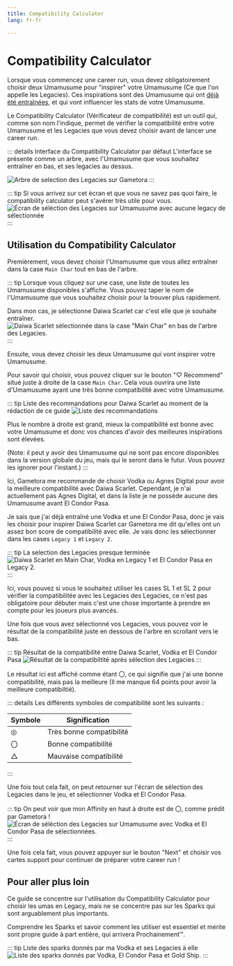 ```yaml
---
title: Compatibility Calculator
lang: fr-fr

---
```


# Compatibility Calculator

Lorsque vous commencez une career run, vous devez obligatoirement choisir deux Umamusume pour "inspirer" votre Umamusume (Ce que l'on appelle les Legacies). Ces inspirations sont des Umamusume qui ont <ins>déjà été entraînées</ins>, et qui vont influencer les stats de votre Umamusume.

Le Compatibility Calculator (Vérificateur de compatibilité) est un outil qui, comme son nom l'indique, permet de vérifier la compatibilité entre votre Umamusume et les Legacies que vous devez choisir avant de lancer une career run.

::: details Interface du Compatibility Calculator par défaut
L'interface se présente comme un arbre, avec l'Umamusume que vous souhaitez entraîner en bas, et ses legacies au dessus.

![Arbre de selection des Legacies sur Gametora](/assets/Gametora/compatibility_empty.png)
:::

::: tip Si vous arrivez sur cet écran et que vous ne savez pas quoi faire, le compatibility calculator peut s'avérer très utile pour vous.
![Écran de séléction des Legacies sur Umamusume avec aucune legacy de sélectionnée](/assets/Gametora/legacy_selector.png)
:::

## Utilisation du Compatibility Calculator

Premièrement, vous devez choisir l'Umamusume que vous allez entraîner dans la case `Main Char` tout en bas de l'arbre.

::: tip
Lorsque vous cliquez sur une case, une liste de toutes les Umamusume disponibles s'affiche. Vous pouvez taper le nom de l'Umamusume que vous souhaitez choisir pour la trouver plus rapidement.

Dans mon cas, je sélectionne Daiwa Scarlet car c'est elle que je souhaite entraîner.
![Daiwa Scarlet sélectionnée dans la case "Main Char" en bas de l'arbre des Legacies.](/assets/Gametora/compatibility_first_step.png)
:::

Ensuite, vous devez choisir les deux Umamusume qui vont inspirer votre Umamusume.

Pour savoir qui choisir, vous pouvez cliquer sur le bouton "♡ Recommend" situé juste à droite de la case `Main Char`. Cela vous ouvrira une liste d'Umamusume ayant une très bonne compatibilité avec votre Umamusume.

::: tip Liste des recommandations pour Daiwa Scarlet au moment de la rédaction de ce guide
![Liste des recommandations ](/assets/Gametora/compatibility_recommendations.png)

Plus le nombre à droite est grand, mieux la compatibilité est bonne avec votre Umamusume et donc vos chances d'avoir des meilleures inspirations sont élevées.

(Note: il peut y avoir des Umamusume qui ne sont pas encore disponibles dans la version globale du jeu, mais qui le seront dans le futur. Vous pouvez les ignorer pour l'instant.)
:::

Ici, Gametora me recommande de choisir Vodka ou Agnes Digital pour avoir la meilleure compatibilité avec Daiwa Scarlet. Cependant, je n'ai actuellement pas Agnes Digital, et dans la liste je ne possède aucune des Umamusume avant El Condor Pasa.

Je sais que j'ai déjà entraîné une Vodka et une El Condor Pasa, donc je vais les choisir pour inspirer Daiwa Scarlet car Gametora me dit qu'elles ont un assez bon score de compatibilité avec elle.
Je vais donc les sélectionner dans les cases `Legacy 1` et `Legacy 2`.

::: tip La selection des Legacies presque terminée
![Daiwa Scarlet en Main Char, Vodka en Legacy 1 et El Condor Pasa en Legacy 2.](/assets/Gametora/compatibility_done.png)
:::

Ici, vous pouvez si vous le souhaitez utiliser les cases SL 1 et SL 2 pour vérifier la compatibilitée avec les Legacies des Legacies, ce n'est pas obligatoire pour débuter mais c'est une chose importante à prendre en compte pour les joueurs plus avancés.

Une fois que vous avez sélectionné vos Legacies, vous pouvez voir le résultat de la compatibilité juste en dessous de l'arbre en scrollant vers le bas.

::: tip Résultat de la compatibilité entre Daiwa Scarlet, Vodka et El Condor Pasa
![Résultat de la compatibiltité après sélection des Legacies](/assets/Gametora/compatibility_score.png)
:::

Le résultat ici est affiché comme étant 〇, ce qui signifie que j'ai une bonne compatibilité, mais pas la meilleure (Il me manque 64 points pour avoir la meilleure compatibiltié).

::: details Les différents symboles de compatibilité sont les suivants :

| Symbole | Signification            |
| ------- | ------------------------ |
| ◎       | Très bonne compatibilité |
| 〇      | Bonne compatibilité      |
| △       | Mauvaise compatibilité   |

:::

Une fois tout cela fait, on peut retourner sur l'écran de sélection des Legacies dans le jeu, et sélectionner Vodka et El Condor Pasa.

::: tip On peut voir que mon Affinity en haut à droite est de 〇, comme prédit par Gametora !
![Écran de séléction des Legacies sur Umamusume avec Vodka et El Condor Pasa de sélectionnées.](/assets/Gametora/legacy_selected.png)
:::

Une fois cela fait, vous pouvez appuyer sur le bouton "Next" et choisir vos cartes support pour continuer de préparer votre career run !

## Pour aller plus loin

Ce guide se concentre sur l'utilisation du Compatibility Calculator pour choisir les umas en Legacy, mais ne se concentre pas sur les Sparks qui sont arguablement plus importants.

Comprendre les Sparks et savoir comment les utiliser est essentiel et mérite sont propre guide à part entière, qui arrivera Prochainement:tm:.

::: tip Liste des sparks donnés par ma Vodka et ses Legacies à elle
![Liste des sparks donnés par Vodka, El Condor Pasa et Gold Ship.](/assets/Gametora/sparks.png)
:::